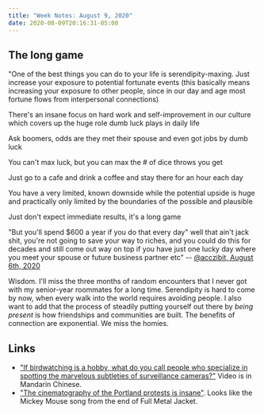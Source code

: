 ```yaml
---
title: "Week Notes: August 9, 2020"
date: 2020-08-09T20:16:31-05:00
---
```

## The long game
"One of the best things you can do to your life is serendipity-maxing. Just increase your exposure to potential fortunate events (this basically means increasing your exposure to other people, since in our day and age most fortune flows from interpersonal connections)

There's an insane focus on hard work and self-improvement in our culture which covers up the huge role dumb luck plays in daily life

Ask boomers, odds are they met their spouse and even got jobs by dumb luck

You can't max luck, but you can max the # of dice throws you get

Just go to a cafe and drink a coffee and stay there for an hour each day

You have a very limited, known downside while the potential upside is huge and practically only limited by the boundaries of the possible and plausible

Just don't expect immediate results, it's a long game

"But you'll spend $600 a year if you do that every day" well that ain't jack shit, you're not going to save your way to riches, and you could do this for decades and still come out way on top if you have just one lucky day where you meet your spouse or future business partner etc" -- [@acczibit, August 6th, 2020](https://twitter.com/acczibit/status/1291483075508162562)

Wisdom. I'll miss the three months of random encounters that I never got with my senior-year roommates for a long time. Serendipity is hard to come by now, when every walk into the world requires avoiding people. I also want to add that the process of steadily putting yourself out there by *being present* is how friendships and communities are built. The benefits of connection are exponential. We miss the homies.

## Links
- ["If birdwatching is a hobby, what do you call people who specialize in spotting the marvelous subtleties of surveillance cameras?"](https://twitter.com/Scholars_Stage/status/1290471837001031680?s=20) Video is in Mandarin Chinese.
- ["The cinematography of the Portland protests is insane"](https://twitter.com/kevin_bowen/status/1285980437672636418?s=20). Looks like the Mickey Mouse song from the end of Full Metal Jacket.
